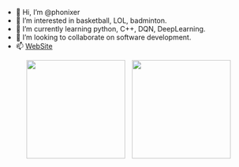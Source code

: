 - 👋 Hi, I’m @phonixer
- 👀 I’m interested in basketball, LOL, badminton.
- 🌱 I’m currently learning python, C++, DQN, DeepLearning.
- 💞️ I’m looking to collaborate on software development.
- 📫 [WebSite ](https://phonixer.github.io/ruiguo_website/)

<!---
phonixer/phonixer is a ✨ special ✨ repository because its `README.md` (this file) appears on your GitHub profile.
You can click the Preview link to take a look at your changes.
--->

<p align="center">
<img src="https://github-readme-stats.vercel.app/api?username=phonixer&count_private=true&show_icons=true&count_private=true&sanitize=true" height="200px" alt="" />&ensp;&ensp;<img src="https://github-readme-stats.vercel.app/api/top-langs/?username=phonixer&layout=donut&count_private=true" height="200px" alt="" />
</p>
